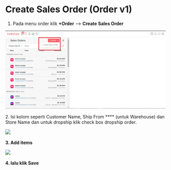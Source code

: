 # Create Sales Order (Order v1)

1. Pada menu order klik **+Order** --> **Create Sales Order**

![](<../../.gitbook/assets/create sales orders v1.jpg>)

2\. Isi kolom seperti Customer Name, Ship From **** (untuk Warehouse) dan Store Name dan untuk dropship klik check box dropship order.

![](<../../.gitbook/assets/Create New Sales Order\_Order v2.jpg>)

**3. Add items**

![](<../../.gitbook/assets/Select Items\_New Sales Orders\_Order v2.jpg>)

**4. lalu klik Save**
